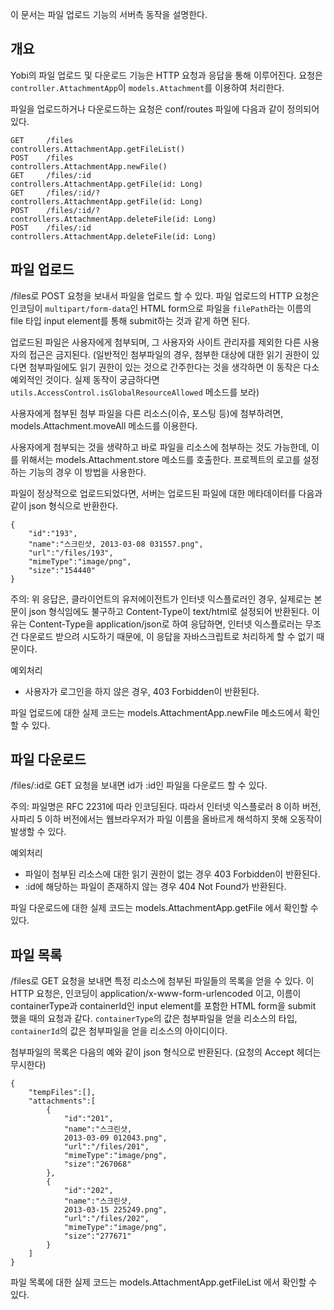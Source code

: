 이 문서는 파일 업로드 기능의 서버측 동작을 설명한다.

개요
----

Yobi의 파일 업로드 및 다운로드 기능은 HTTP 요청과 응답을 통해 이루어진다. 요청은 `controller.AttachmentApp`이 `models.Attachment`를 이용하여 처리한다.

파일을 업로드하거나 다운로드하는 요청은 conf/routes 파일에 다음과 같이 정의되어 있다.

    GET     /files                                          controllers.AttachmentApp.getFileList()
    POST    /files                                          controllers.AttachmentApp.newFile()
    GET     /files/:id                                      controllers.AttachmentApp.getFile(id: Long)
    GET     /files/:id/?                                    controllers.AttachmentApp.getFile(id: Long)
    POST    /files/:id/?                            		controllers.AttachmentApp.deleteFile(id: Long)
    POST    /files/:id                            			controllers.AttachmentApp.deleteFile(id: Long)

파일 업로드
-----------

/files로 POST 요청을 보내서 파일을 업로드 할 수 있다. 파일 업로드의 HTTP 요청은 인코딩이 `multipart/form-data`인 HTML form으로 파일을 `filePath`라는 이름의 file 타입 input element를 통해 submit하는 것과 같게 하면 된다.

업로드된 파일은 사용자에게 첨부되며, 그 사용자와 사이트 관리자를 제외한 다른 사용자의 접근은 금지된다. (일반적인 첨부파일의 경우, 첨부한 대상에 대한 읽기 권한이 있다면 첨부파일에도 읽기 권한이 있는 것으로 간주한다는 것을 생각하면 이 동작은 다소 예외적인 것이다. 실제 동작이 궁금하다면 `utils.AccessControl.isGlobalResourceAllowed` 메소드를 보라)

사용자에게 첨부된 첨부 파일을 다른 리소스(이슈, 포스팅 등)에 첨부하려면, models.Attachment.moveAll 메소드를 이용한다.

사용자에게 첨부되는 것을 생략하고 바로 파일을 리소스에 첨부하는 것도 가능한데, 이를 위해서는 models.Attachment.store 메소드를 호출한다. 프로젝트의 로고를 설정하는 기능의 경우 이 방법을 사용한다.

파일이 정상적으로 업로드되었다면, 서버는 업로드된 파일에 대한 메타데이터를 다음과 같이 json 형식으로 반환한다.

    {
        "id":"193",
        "name":"스크린샷, 2013-03-08 031557.png",
        "url":"/files/193",
        "mimeType":"image/png",
        "size":"154440"
    }

주의: 위 응답은, 클라이언트의 유저에이전트가 인터넷 익스플로러인 경우, 실제로는 본문이 json 형식임에도 불구하고 Content-Type이 text/html로 설정되어 반환된다. 이유는 Content-Type을 application/json로 하여 응답하면, 인터넷 익스플로러는 무조건 다운로드 받으려 시도하기 때문에, 이 응답을 자바스크립트로 처리하게 할 수 없기 때문이다.

예외처리
* 사용자가 로그인을 하지 않은 경우, 403 Forbidden이 반환된다.

파일 업로드에 대한 실제 코드는 models.AttachmentApp.newFile 메소드에서 확인할 수 있다.

파일 다운로드
-------------

/files/:id로 GET 요청을 보내면 id가 :id인 파일을 다운로드 할 수 있다.

주의: 파일명은 RFC 2231에 따라 인코딩된다. 따라서 인터넷 익스플로러 8 이하 버전, 사파리 5 이하 버전에서는 웹브라우저가 파일 이름을 올바르게 해석하지 못해 오동작이 발생할 수 있다.

예외처리
* 파일이 첨부된 리소스에 대한 읽기 권한이 없는 경우 403 Forbidden이 반환된다.
* :id에 해당하는 파일이 존재하지 않는 경우 404 Not Found가 반환된다.

파일 다운로드에 대한 실제 코드는 models.AttachmentApp.getFile 에서 확인할 수 있다.

파일 목록
---------

/files로 GET 요청을 보내면 특정 리소스에 첨부된 파일들의 목록을 얻을 수 있다. 이 HTTP 요청은, 인코딩이 application/x-www-form-urlencoded 이고, 이름이 containerType과 containerId인 input element를 포함한 HTML form을 submit 했을 때의 요청과 같다. `containerType`의 값은 첨부파일을 얻을 리소스의 타입, `containerId`의 값은 첨부파일을 얻을 리소스의 아이디이다.

첨부파일의 목록은 다음의 예와 같이 json 형식으로 반환된다. (요청의 Accept 헤더는 무시한다)

    {
        "tempFiles":[],
        "attachments":[
            {
                "id":"201",
                "name":"스크린샷,
                2013-03-09 012043.png",
                "url":"/files/201",
                "mimeType":"image/png",
                "size":"267068"
            },
            {
                "id":"202",
                "name":"스크린샷,
                2013-03-15 225249.png",
                "url":"/files/202",
                "mimeType":"image/png",
                "size":"277671"
            }
        ]
    }

파일 목록에 대한 실제 코드는 models.AttachmentApp.getFileList 에서 확인할 수 있다.
